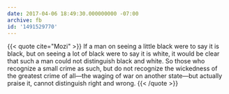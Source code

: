 ```yaml
---
date: 2017-04-06 18:49:30.000000000 -07:00
archive: fb
id: '1491529770'
---
```


{{< quote cite="Mozi" >}}
If a man on seeing a little black were to say it is black, but on seeing a lot of black were to say it is white, it would be clear that such a man could not distinguish black and white. So those who recognize a small crime as such, but do not recognize the wickedness of the greatest crime of all—the waging of war on another state—but actually praise it, cannot distinguish right and wrong.
{{< /quote >}}
